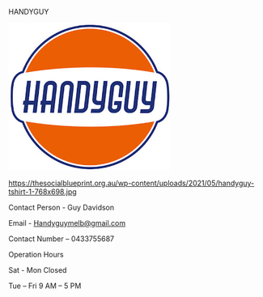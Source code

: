  HANDYGUY

![handyguy](https://github.com/ywangnccu/ywang/blob/main/images/handyguy.jpg)

https://thesocialblueprint.org.au/wp-content/uploads/2021/05/handyguy-tshirt-1-768x698.jpg

Contact Person - Guy Davidson

Email - Handyguymelb@gmail.com

Contact Number – 0433755687

Operation Hours

Sat - Mon  Closed

Tue – Fri  9 AM – 5 PM
